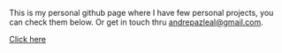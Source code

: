 This is my personal github page where I have few personal projects, you can check them below. Or get in touch thru andrepazleal@gmail.com.

[Click here](https://andrepazleal.github.io)
